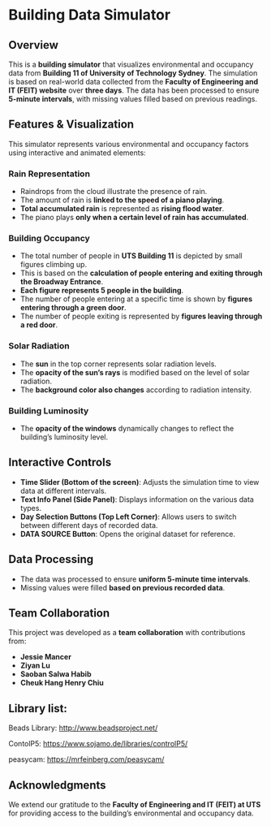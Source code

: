 # Building Data Simulator

## Overview
This is a **building simulator** that visualizes environmental and occupancy data from **Building 11 of University of Technology Sydney**. The simulation is based on real-world data collected from the **Faculty of Engineering and IT (FEIT) website** over **three days**. The data has been processed to ensure **5-minute intervals**, with missing values filled based on previous readings.

## Features & Visualization
This simulator represents various environmental and occupancy factors using interactive and animated elements:

### **Rain Representation**
- Raindrops from the cloud illustrate the presence of rain.
- The amount of rain is **linked to the speed of a piano playing**.
- **Total accumulated rain** is represented as **rising flood water**.
- The piano plays **only when a certain level of rain has accumulated**.

### **Building Occupancy**
- The total number of people in **UTS Building 11** is depicted by small figures climbing up.
- This is based on the **calculation of people entering and exiting through the Broadway Entrance**.
- **Each figure represents 5 people in the building**.
- The number of people entering at a specific time is shown by **figures entering through a green door**.
- The number of people exiting is represented by **figures leaving through a red door**.

### **Solar Radiation**
- The **sun** in the top corner represents solar radiation levels.
- The **opacity of the sun’s rays** is modified based on the level of solar radiation.
- The **background color also changes** according to radiation intensity.

### **Building Luminosity**
- The **opacity of the windows** dynamically changes to reflect the building’s luminosity level.

## Interactive Controls
- **Time Slider (Bottom of the screen)**: Adjusts the simulation time to view data at different intervals.
- **Text Info Panel (Side Panel)**: Displays information on the various data types.
- **Day Selection Buttons (Top Left Corner)**: Allows users to switch between different days of recorded data.
- **DATA SOURCE Button**: Opens the original dataset for reference.

## Data Processing
- The data was processed to ensure **uniform 5-minute time intervals**.
- Missing values were filled **based on previous recorded data**.

## Team Collaboration
This project was developed as a **team collaboration** with contributions from:
- **Jessie Mancer**
- **Ziyan Lu**
- **Saoban Salwa Habib**
- **Cheuk Hang Henry Chiu**

## Library list:
 
Beads Library:
http://www.beadsproject.net/
 
ContolP5:
https://www.sojamo.de/libraries/controlP5/
 
peasycam:
https://mrfeinberg.com/peasycam/
 

## Acknowledgments
We extend our gratitude to the **Faculty of Engineering and IT (FEIT) at UTS** for providing access to the building’s environmental and occupancy data.


